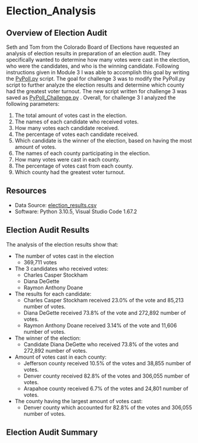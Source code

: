 # Election_Analysis

## Overview of Election Audit
Seth and Tom from the Colorado Board of Elections have requested an analysis of election results in preparation of an election audit. They specifically wanted to determine how many votes were cast in the election, who were the candidates, and who is the winning candidate. Following instructions given in Module 3 I was able to accomplish this goal by writing the [PyPoll.py](PyPoll.py) script.
The goal for challenge 3 was to modify the PyPoll.py script to further analyze the election results and determine which county had the greatest voter turnout. The new script written for challenge 3 was saved as [PyPoll_Challenge.py](PyPoll_Challenge.py) .
Overall, for challenge 3 I analyzed the following parameters:

1. The total amount of votes cast in the election.
2. The names of each candidate who received votes.
3. How many votes each candidate received.
4. The percentage of votes each candidate received. 
5. Which candidate is the winner of the election, based on having the most amount of votes.
6. The names of each county participating in the election.
7. How many votes were cast in each county.
8. The percentage of votes cast from each county.
9. Which county had the greatest voter turnout.

## Resources
- Data Source: [election_results.csv](Resources/election_results.csv)  
- Software: Python 3.10.5, Visual Studio Code 1.67.2

## Election Audit Results
The analysis of the election results show that:
- The number of votes cast in the election
    - 369,711 votes
- The 3 candidates who received votes:
    - Charles Casper Stockham
    - Diana DeGette
    - Raymon Anthony Doane
- The results for each candidate:
    - Charles Casper Stockham received 23.0% of the vote and 85,213 number of votes.
    - Diana DeGette received 73.8% of the vote and 272,892 number of votes.
    - Raymon Anthony Doane received 3.14% of the vote and 11,606 number of votes.
- The winner of the election:
    - Candidate Diana DeGette who received 73.8% of the votes and 272,892 number of votes.
- Amount of votes cast in each county:
    - Jefferson county received 10.5% of the votes and 38,855 number of votes.
    - Denver county received 82.8% of the votes and 306,055 number of votes.
    - Arapahoe county received 6.7% of the votes and 24,801 number of votes.
- The county having the largest amount of votes cast:
    - Denver county which accounted for 82.8% of the votes and 306,055 number of votes.

## Election Audit Summary
